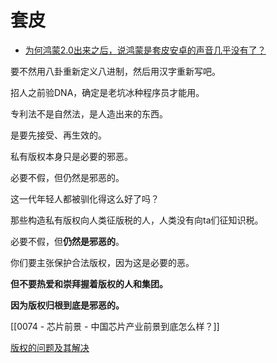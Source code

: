 # 套皮

- [为何鸿蒙2.0出来之后，说鸿蒙是套皮安卓的声音几乎没有了？](https://www.zhihu.com/question/457159840/answer/1877466003)


要不然用八卦重新定义八进制，然后用汉字重新写吧。

招人之前验DNA，确定是老坑冰种程序员才能用。

专利法不是自然法，是人造出来的东西。

是要先接受、再生效的。

私有版权本身只是必要的邪恶。

必要不假，但仍然是邪恶的。

这一代年轻人都被驯化得这么好了吗？

那些构造私有版权向人类征版税的人，人类没有向ta们征知识税。

必要不假，但**仍然是邪恶的**。

你们要主张保护合法版权，因为这是必要的恶。

**但不要热爱和崇拜握着版权的人和集团。**

**因为版权归根到底是邪恶的。**

[[0074 - 芯片前景 - 中国芯片产业前景到底怎么样？]]

[版权的问题及其解决](https://www.zhihu.com/question/305898679/answer/563613133)

  